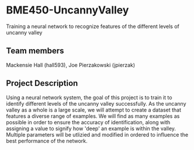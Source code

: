 # BME450-UncannyValley
Training a neural network to recognize features of the different levels of uncanny valley

## Team members
Mackensie Hall (hall593), Joe Pierzakowski (jpierzak)  

## Project Description
Using a neural network system, the goal of this project is to train it to identify different levels of the uncanny valley successfully. As the uncanny valley as a whole is a large scale, we will attempt to create a dataset that features a diverse range of examples. We will find as many examples as possible in order to ensure the accuracy of identification, along with assigning a value to signify how 'deep' an example is within the valley. Multiple parameters will be utlizied and modified in ordered to influence the best performance of the network. 
